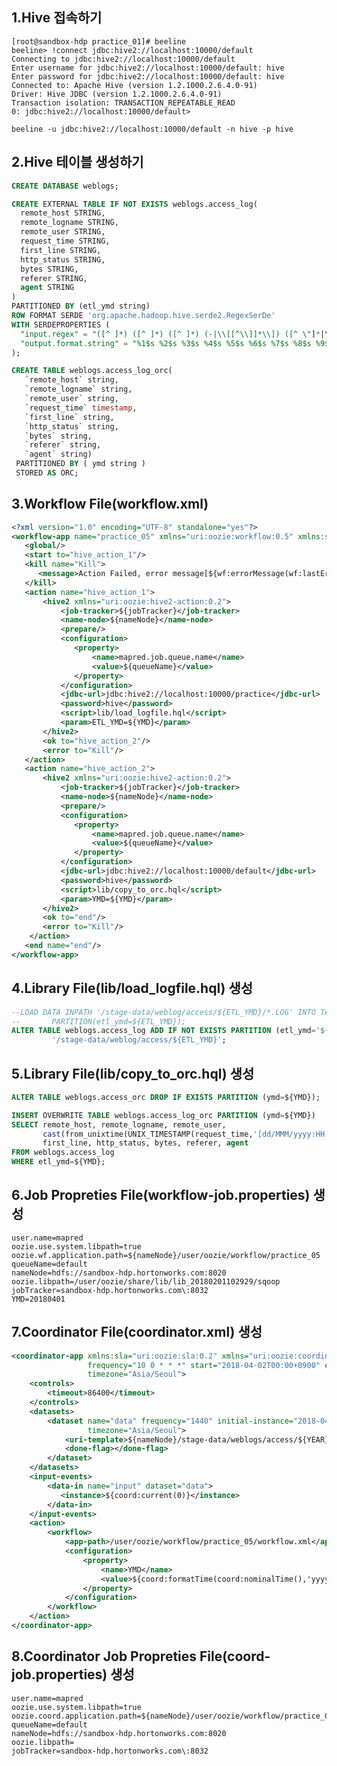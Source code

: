 1.Hive 접속하기
----------------------------------------------------------------------------------------------------------------------------
<pre><code>[root@sandbox-hdp practice_01]# beeline 
beeline> !connect jdbc:hive2://localhost:10000/default
Connecting to jdbc:hive2://localhost:10000/default
Enter username for jdbc:hive2://localhost:10000/default: hive
Enter password for jdbc:hive2://localhost:10000/default: hive
Connected to: Apache Hive (version 1.2.1000.2.6.4.0-91)
Driver: Hive JDBC (version 1.2.1000.2.6.4.0-91)
Transaction isolation: TRANSACTION_REPEATABLE_READ
0: jdbc:hive2://localhost:10000/default>
</code></pre>

<pre><code>beeline -u jdbc:hive2://localhost:10000/default -n hive -p hive</code></pre>

2.Hive 테이블 생성하기
----------------------------------------------------------------------------------------------------------------------------
```sql
CREATE DATABASE weblogs;

CREATE EXTERNAL TABLE IF NOT EXISTS weblogs.access_log(
  remote_host STRING,
  remote_logname STRING,
  remote_user STRING,
  request_time STRING,
  first_line STRING,
  http_status STRING,
  bytes STRING,
  referer STRING,
  agent STRING
)
PARTITIONED BY (etl_ymd string)
ROW FORMAT SERDE 'org.apache.hadoop.hive.serde2.RegexSerDe'
WITH SERDEPROPERTIES (
  "input.regex" = "([^ ]*) ([^ ]*) ([^ ]*) (-|\\[[^\\]]*\\]) ([^ \"]*|\"[^\"]*\") (-|[0-9]*) (-|[0-9]*) ([^ ]*) ([^ ]*)",
  "output.format.string" = "%1$s %2$s %3$s %4$s %5$s %6$s %7$s %8$s %9$s"
);

CREATE TABLE weblogs.access_log_orc(
   `remote_host` string,
   `remote_logname` string,
   `remote_user` string,
   `request_time` timestamp,
   `first_line` string,
   `http_status` string,
   `bytes` string,
   `referer` string,
   `agent` string)
 PARTITIONED BY ( ymd string )
 STORED AS ORC;    
```

3.Workflow File(workflow.xml) 
----------------------------------------------------------------------------------------------------------------------------
```xml
<?xml version="1.0" encoding="UTF-8" standalone="yes"?>
<workflow-app name="practice_05" xmlns="uri:oozie:workflow:0.5" xmlns:sla="uri:oozie:sla:0.2">
   <global/>
   <start to="hive_action_1"/>
   <kill name="Kill">
      <message>Action Failed, error message[${wf:errorMessage(wf:lastErrorNode())}]</message>
   </kill>
   <action name="hive_action_1">
       <hive2 xmlns="uri:oozie:hive2-action:0.2">
           <job-tracker>${jobTracker}</job-tracker>
           <name-node>${nameNode}</name-node>
           <prepare/>
           <configuration>
              <property>
                  <name>mapred.job.queue.name</name>
                  <value>${queueName}</value>
              </property>
           </configuration>
           <jdbc-url>jdbc:hive2://localhost:10000/practice</jdbc-url>
           <password>hive</password>
           <script>lib/load_logfile.hql</script>
           <param>ETL_YMD=${YMD}</param>
       </hive2>
       <ok to="hive_action_2"/>
       <error to="Kill"/>
   </action>
   <action name="hive_action_2">
       <hive2 xmlns="uri:oozie:hive2-action:0.2">
           <job-tracker>${jobTracker}</job-tracker>
           <name-node>${nameNode}</name-node>
           <prepare/>
           <configuration>
              <property>
                  <name>mapred.job.queue.name</name>
                  <value>${queueName}</value>
              </property>
           </configuration>
           <jdbc-url>jdbc:hive2://localhost:10000/default</jdbc-url>
           <password>hive</password>
           <script>lib/copy_to_orc.hql</script>
           <param>YMD=${YMD}</param>
       </hive2>
       <ok to="end"/>
       <error to="Kill"/>
    </action>
   <end name="end"/>
</workflow-app>
```

4.Library File(lib/load_logfile.hql) 생성
----------------------------------------------------------------------------------------------------------------------------
```sql
--LOAD DATA INPATH '/stage-data/weblog/access/${ETL_YMD}/*.LOG' INTO TABLE weblogs.access_log 
--       PARTITION(etl_ymd=${ETL_YMD});
ALTER TABLE weblogs.access_log ADD IF NOT EXISTS PARTITION (etl_ymd='${ETL_YMD}') LOCATION  
         '/stage-data/weblog/access/${ETL_YMD}';
```

5.Library File(lib/copy_to_orc.hql) 생성
----------------------------------------------------------------------------------------------------------------------------
```sql
ALTER TABLE weblogs.access_orc DROP IF EXISTS PARTITION (ymd=${YMD});

INSERT OVERWRITE TABLE weblogs.access_log_orc PARTITION (ymd=${YMD})
SELECT remote_host, remote_logname, remote_user,
       cast(from_unixtime(UNIX_TIMESTAMP(request_time,'[dd/MMM/yyyy:HH:mm:ss Z]')) as timestamp) as request_time,
       first_line, http_status, bytes, referer, agent
FROM weblogs.access_log
WHERE etl_ymd=${YMD};
```

6.Job Propreties File(workflow-job.properties) 생성
----------------------------------------------------------------------------------------------------------------------------
<pre><code>user.name=mapred
oozie.use.system.libpath=true
oozie.wf.application.path=${nameNode}/user/oozie/workflow/practice_05
queueName=default
nameNode=hdfs://sandbox-hdp.hortonworks.com:8020
oozie.libpath=/user/oozie/share/lib/lib_20180201102929/sqoop
jobTracker=sandbox-hdp.hortonworks.com\:8032
YMD=20180401
</code></pre>


7.Coordinator File(coordinator.xml) 생성
----------------------------------------------------------------------------------------------------------------------------
```xml
<coordinator-app xmlns:sla="uri:oozie:sla:0.2" xmlns="uri:oozie:coordinator:0.4" name="weblog_coordinator" 
                 frequency="10 0 * * *" start="2018-04-02T00:00+0900" end="2020-12-31T02:00+0900" 
                 timezone="Asia/Seoul">
    <controls>
        <timeout>86400</timeout>
    </controls>
    <datasets>
        <dataset name="data" frequency="1440" initial-instance="2018-04-01T00:00+0900"
                 timezone="Asia/Seoul">
            <uri-template>${nameNode}/stage-data/weblogs/access/${YEAR}${MONTH}${DAY}</uri-template>
            <done-flag></done-flag>
        </dataset>
    </datasets>
    <input-events>
        <data-in name="input" dataset="data">
           <instance>${coord:current(0)}</instance>
        </data-in>
    </input-events>
    <action>
        <workflow>
            <app-path>/user/oozie/workflow/practice_05/workflow.xml</app-path>
            <configuration>
                <property>
                    <name>YMD</name>
                    <value>${coord:formatTime(coord:nominalTime(),'yyyyMMdd')}</value>
                </property>
            </configuration>
        </workflow>
    </action>    
</coordinator-app>
```

8.Coordinator Job Propreties File(coord-job.properties) 생성
----------------------------------------------------------------------------------------------------------------------------
<pre><code>user.name=mapred
oozie.use.system.libpath=true
oozie.coord.application.path=${nameNode}/user/oozie/workflow/practice_05/coordinator.xml
queueName=default
nameNode=hdfs://sandbox-hdp.hortonworks.com:8020
oozie.libpath=
jobTracker=sandbox-hdp.hortonworks.com\:8032
</code></pre>


